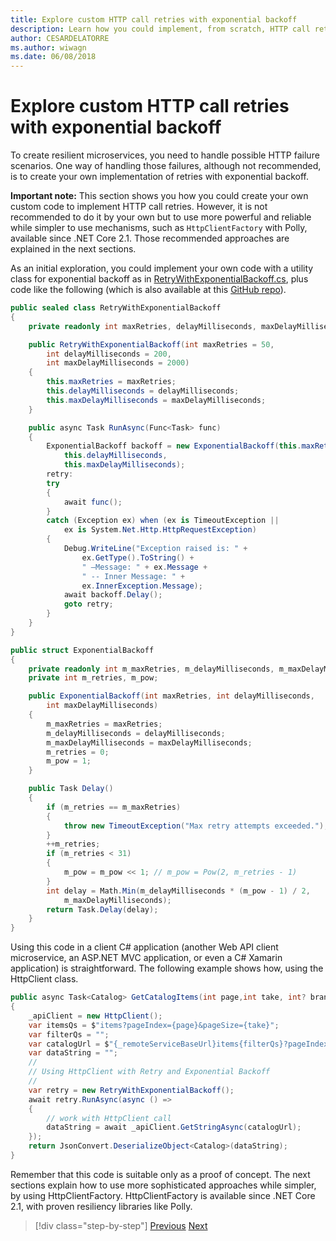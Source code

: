 ```yaml
---
title: Explore custom HTTP call retries with exponential backoff
description: Learn how you could implement, from scratch, HTTP call retries with exponential backoff to handle possible HTTP failure scenarios.
author: CESARDELATORRE
ms.author: wiwagn
ms.date: 06/08/2018
---
```

# Explore custom HTTP call retries with exponential backoff

To create resilient microservices, you need to handle possible HTTP failure scenarios. One way of handling those failures, although not recommended, is to create your own implementation of retries with exponential backoff.

**Important note:** This section shows you how you could create your own custom code to implement HTTP call retries. However, it is not recommended to do it by your own but to use more powerful and reliable while simpler to use mechanisms, such as `HttpClientFactory` with Polly, available since .NET Core 2.1. Those recommended approaches are explained in the next sections. 

As an initial exploration, you could implement your own code with a utility class for exponential backoff as in [RetryWithExponentialBackoff.cs](https://gist.github.com/CESARDELATORRE/6d7f647b29e55fdc219ee1fd2babb260), plus code like the following (which is also available at this [GitHub repo](https://gist.github.com/CESARDELATORRE/d80c6423a1aebaffaf387469f5194f5b)).

```csharp
public sealed class RetryWithExponentialBackoff
{
    private readonly int maxRetries, delayMilliseconds, maxDelayMilliseconds;

    public RetryWithExponentialBackoff(int maxRetries = 50,
        int delayMilliseconds = 200,
        int maxDelayMilliseconds = 2000)
    {
        this.maxRetries = maxRetries;
        this.delayMilliseconds = delayMilliseconds;
        this.maxDelayMilliseconds = maxDelayMilliseconds;
    }

    public async Task RunAsync(Func<Task> func)
    {
        ExponentialBackoff backoff = new ExponentialBackoff(this.maxRetries,
            this.delayMilliseconds,
            this.maxDelayMilliseconds);
        retry:
        try
        {
            await func();
        }
        catch (Exception ex) when (ex is TimeoutException ||
            ex is System.Net.Http.HttpRequestException)
        {
            Debug.WriteLine("Exception raised is: " +
                ex.GetType().ToString() +
                " –Message: " + ex.Message +
                " -- Inner Message: " +
                ex.InnerException.Message);
            await backoff.Delay();
            goto retry;
        }
    }
}

public struct ExponentialBackoff
{
    private readonly int m_maxRetries, m_delayMilliseconds, m_maxDelayMilliseconds;
    private int m_retries, m_pow;

    public ExponentialBackoff(int maxRetries, int delayMilliseconds,
        int maxDelayMilliseconds)
    {
        m_maxRetries = maxRetries;
        m_delayMilliseconds = delayMilliseconds;
        m_maxDelayMilliseconds = maxDelayMilliseconds;
        m_retries = 0;
        m_pow = 1;
    }

    public Task Delay()
    {
        if (m_retries == m_maxRetries)
        {
            throw new TimeoutException("Max retry attempts exceeded.");
        }
        ++m_retries;
        if (m_retries < 31)
        {
            m_pow = m_pow << 1; // m_pow = Pow(2, m_retries - 1)
        }
        int delay = Math.Min(m_delayMilliseconds * (m_pow - 1) / 2,
            m_maxDelayMilliseconds);
        return Task.Delay(delay);
    }
}
```

Using this code in a client C\# application (another Web API client microservice, an ASP.NET MVC application, or even a C\# Xamarin application) is straightforward. The following example shows how, using the HttpClient class.

```csharp
public async Task<Catalog> GetCatalogItems(int page,int take, int? brand, int? type)
{
    _apiClient = new HttpClient();
    var itemsQs = $"items?pageIndex={page}&pageSize={take}";
    var filterQs = "";
    var catalogUrl = $"{_remoteServiceBaseUrl}items{filterQs}?pageIndex={page}&pageSize={take}";
    var dataString = "";
    //
    // Using HttpClient with Retry and Exponential Backoff
    //
    var retry = new RetryWithExponentialBackoff();
    await retry.RunAsync(async () =>
    {
        // work with HttpClient call
        dataString = await _apiClient.GetStringAsync(catalogUrl);
    });
    return JsonConvert.DeserializeObject<Catalog>(dataString);
}
```

Remember that this code is suitable only as a proof of concept. 
The next sections explain how to use more sophisticated approaches while simpler, by using HttpClientFactory.
HttpClientFactory is available since .NET Core 2.1, with proven resiliency libraries like Polly. 


> [!div class="step-by-step"]
> [Previous](implement-resilient-entity-framework-core-sql-connections.md)
> [Next](use-httpclientfactory-to-implement-resilient-http-requests.md)